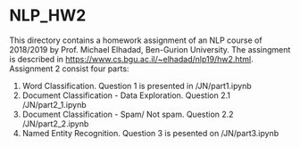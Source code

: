# NLP_HW2
This directory contains a homework assignment of an NLP course of 2018/2019 by Prof. Michael Elhadad, Ben-Gurion University. The assingment is described in https://www.cs.bgu.ac.il/~elhadad/nlp19/hw2.html. Assignment 2 consist four parts:
1) Word Classification. Question 1 is presented in /JN/part1.ipynb
2) Document Classification - Data Exploration. Question 2.1 /JN/part2_1.ipynb
3) Document Classification - Spam/ Not spam.  Question 2.2 /JN/part2_2.ipynb
4) Named Entity Recognition. Question 3 is pesented on /JN/part3.ipynb
